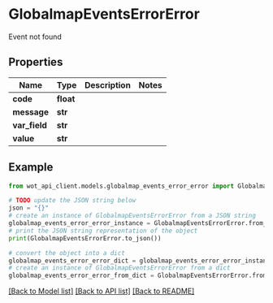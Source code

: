 # GlobalmapEventsErrorError

Event not found

## Properties

Name | Type | Description | Notes
------------ | ------------- | ------------- | -------------
**code** | **float** |  | 
**message** | **str** |  | 
**var_field** | **str** |  | 
**value** | **str** |  | 

## Example

```python
from wot_api_client.models.globalmap_events_error_error import GlobalmapEventsErrorError

# TODO update the JSON string below
json = "{}"
# create an instance of GlobalmapEventsErrorError from a JSON string
globalmap_events_error_error_instance = GlobalmapEventsErrorError.from_json(json)
# print the JSON string representation of the object
print(GlobalmapEventsErrorError.to_json())

# convert the object into a dict
globalmap_events_error_error_dict = globalmap_events_error_error_instance.to_dict()
# create an instance of GlobalmapEventsErrorError from a dict
globalmap_events_error_error_from_dict = GlobalmapEventsErrorError.from_dict(globalmap_events_error_error_dict)
```
[[Back to Model list]](../README.md#documentation-for-models) [[Back to API list]](../README.md#documentation-for-api-endpoints) [[Back to README]](../README.md)


